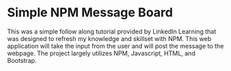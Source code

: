 # Simple NPM Message Board
This was a simple follow along tutorial provided by LinkedIn Learning that
 was designed to refresh my knowledge and skillset with NPM. This web
 application will take the input from the user and will post the message
 to the webpage. The project largely utilizes NPM, Javascript, HTML, and
 Bootstrap. 
